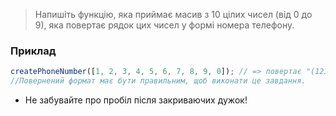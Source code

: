 > Напишіть функцію, яка приймає масив з 10 цілих чисел (від 0 до 9), яка повертає рядок цих чисел у формі номера телефону.

### Приклад

```js
createPhoneNumber([1, 2, 3, 4, 5, 6, 7, 8, 9, 0]); // => повертає "(123) 456-7890"
//Повернений формат має бути правильним, щоб виконати це завдання.
```

- Не забувайте про пробіл після закриваючих дужок!

